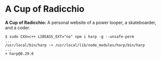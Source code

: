 # A Cup of Radicchio

**A Cup of Radicchio:** A personal website of a power looper, a skateboarder, and a coder.

```
$ sudo CXX=c++ LIBSASS_EXT="no" npm i harp -g --unsafe-perm
...
/usr/local/bin/harp -> /usr/local/lib/node_modules/harp/bin/harp
...
+ harp@0.29.0
```
